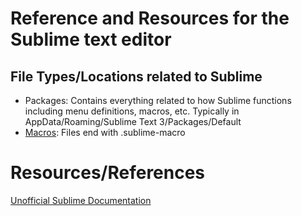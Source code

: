 # Reference and Resources for the Sublime text editor

## File Types/Locations related to Sublime
* Packages: Contains everything related to how Sublime functions including menu definitions, macros, etc.  Typically in AppData/Roaming/Sublime Text 3/Packages/Default
* [Macros]: Files end with .sublime-macro

# Resources/References
[Unofficial Sublime Documentation](http://docs.sublimetext.info/en/latest/index.html)

[comment]: # (reference links for this page)
[Macros]: Macros/
